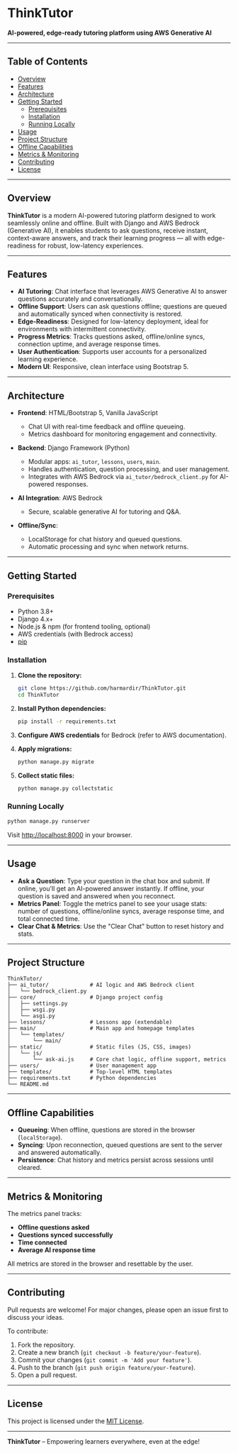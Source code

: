 # ThinkTutor

**AI-powered, edge-ready tutoring platform using AWS Generative AI**

---

## Table of Contents

- [Overview](#overview)
- [Features](#features)
- [Architecture](#architecture)
- [Getting Started](#getting-started)
  - [Prerequisites](#prerequisites)
  - [Installation](#installation)
  - [Running Locally](#running-locally)
- [Usage](#usage)
- [Project Structure](#project-structure)
- [Offline Capabilities](#offline-capabilities)
- [Metrics & Monitoring](#metrics--monitoring)
- [Contributing](#contributing)
- [License](#license)

---

## Overview

**ThinkTutor** is a modern AI-powered tutoring platform designed to work seamlessly online and offline. Built with Django and AWS Bedrock (Generative AI), it enables students to ask questions, receive instant, context-aware answers, and track their learning progress — all with edge-readiness for robust, low-latency experiences.

---

## Features

- **AI Tutoring**: Chat interface that leverages AWS Generative AI to answer questions accurately and conversationally.
- **Offline Support**: Users can ask questions offline; questions are queued and automatically synced when connectivity is restored.
- **Edge-Readiness**: Designed for low-latency deployment, ideal for environments with intermittent connectivity.
- **Progress Metrics**: Tracks questions asked, offline/online syncs, connection uptime, and average response times.
- **User Authentication**: Supports user accounts for a personalized learning experience.
- **Modern UI**: Responsive, clean interface using Bootstrap 5.

---

## Architecture

- **Frontend**: HTML/Bootstrap 5, Vanilla JavaScript
  - Chat UI with real-time feedback and offline queueing.
  - Metrics dashboard for monitoring engagement and connectivity.

- **Backend**: Django Framework (Python)
  - Modular apps: `ai_tutor`, `lessons`, `users`, `main`.
  - Handles authentication, question processing, and user management.
  - Integrates with AWS Bedrock via `ai_tutor/bedrock_client.py` for AI-powered responses.

- **AI Integration**: AWS Bedrock
  - Secure, scalable generative AI for tutoring and Q&A.

- **Offline/Sync**: 
  - LocalStorage for chat history and queued questions.
  - Automatic processing and sync when network returns.

---

## Getting Started

### Prerequisites

- Python 3.8+
- Django 4.x+
- Node.js & npm (for frontend tooling, optional)
- AWS credentials (with Bedrock access)
- [pip](https://pip.pypa.io/en/stable/)

### Installation

1. **Clone the repository:**
   ```bash
   git clone https://github.com/harmardir/ThinkTutor.git
   cd ThinkTutor
   ```

2. **Install Python dependencies:**
   ```bash
   pip install -r requirements.txt
   ```

3. **Configure AWS credentials** for Bedrock (refer to AWS documentation).

4. **Apply migrations:**
   ```bash
   python manage.py migrate
   ```

5. **Collect static files:**
   ```bash
   python manage.py collectstatic
   ```

### Running Locally

```bash
python manage.py runserver
```
Visit [http://localhost:8000](http://localhost:8000) in your browser.

---

## Usage

- **Ask a Question**: Type your question in the chat box and submit. If online, you'll get an AI-powered answer instantly. If offline, your question is saved and answered when you reconnect.
- **Metrics Panel**: Toggle the metrics panel to see your usage stats: number of questions, offline/online syncs, average response time, and total connected time.
- **Clear Chat & Metrics**: Use the "Clear Chat" button to reset history and stats.

---

## Project Structure

```
ThinkTutor/
├── ai_tutor/             # AI logic and AWS Bedrock client
│   └── bedrock_client.py
├── core/                 # Django project config
│   ├── settings.py
│   ├── wsgi.py
│   └── asgi.py
├── lessons/              # Lessons app (extendable)
├── main/                 # Main app and homepage templates
│   └── templates/
│       └── main/
├── static/               # Static files (JS, CSS, images)
│   └── js/
│       └── ask-ai.js     # Core chat logic, offline support, metrics
├── users/                # User management app
├── templates/            # Top-level HTML templates
├── requirements.txt      # Python dependencies
└── README.md
```

---

## Offline Capabilities

- **Queueing**: When offline, questions are stored in the browser (`localStorage`).
- **Syncing**: Upon reconnection, queued questions are sent to the server and answered automatically.
- **Persistence**: Chat history and metrics persist across sessions until cleared.

---

## Metrics & Monitoring

The metrics panel tracks:
- **Offline questions asked**
- **Questions synced successfully**
- **Time connected**
- **Average AI response time**

All metrics are stored in the browser and resettable by the user.

---

## Contributing

Pull requests are welcome! For major changes, please open an issue first to discuss your ideas.

To contribute:
1. Fork the repository.
2. Create a new branch (`git checkout -b feature/your-feature`).
3. Commit your changes (`git commit -m 'Add your feature'`).
4. Push to the branch (`git push origin feature/your-feature`).
5. Open a pull request.

---

## License

This project is licensed under the [MIT License](LICENSE).

---

**ThinkTutor** – Empowering learners everywhere, even at the edge!